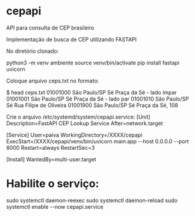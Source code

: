 # cepapi
API para consulta de CEP brasileiro

Implementação de busca de CEP utilizando FASTAPI

No diretório clonado:

python3 -m venv ambiente
source venv/bin/activate
pip install fastapi uvicorn

Coloque arquivo ceps.txt no formato:

$ head ceps.txt
01001000        São Paulo/SP    Sé      Praça da Sé - lado ímpar
01001001        São Paulo/SP    Sé      Praça da Sé - lado par
01001010        São Paulo/SP    Sé      Rua Filipe de Oliveira
01001900        São Paulo/SP    Sé      Praça da Sé, 108

Crie o arquivo /etc/systemd/system/cepapi.service:
[Unit]
Description=FastAPI CEP Lookup Service
After=network.target

[Service]
User=paiva
WorkingDirectory=/XXXX/cepapi
ExecStart=/XXXX/cepapi/venv/bin/uvicorn main:app --host 0.0.0.0 --port 8000
Restart=always
RestartSec=3

[Install]
WantedBy=multi-user.target

# Habilite o serviço:
sudo systemctl daemon-reexec
sudo systemctl daemon-reload
sudo systemctl enable --now cepapi.service


